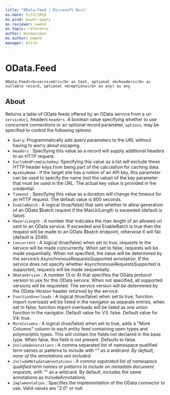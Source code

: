 ```yaml
---
title: "OData.Feed | Microsoft Docs"
ms.date: 5/22/2018
ms.prod: power-query
ms.reviewer: owend
ms.topic: reference
author: minewiskan
ms.author: owend
manager: kfile
---
```

# OData.Feed
`OData.Feed(<b>serviceUri</b> as text, optional <b>headers</b> as nullable record, optional <b>options</b> as any) as any`

## About

Returns a table of OData feeds offered by an OData service from a uri `serviceUri`, headers `headers`. A boolean value specifying whether to use concurrent connections or an optional record parameter, `options`, may be specified to control the following options: <ul> <li>`Query`: Programmatically add query parameters to the URL without having to worry about escaping. </li> <li> `Headers` : Specifying this value as a record will supply additional headers to an HTTP request.</li> <li> `ExcludedFromCacheKey`: Specifying this value as a list will exclude these HTTP header keys from being part of the calculation for caching data.</li> <li> `ApiKeyName` : If the target site has a notion of an API key, this parameter can be used to specify the name (not the value) of the key parameter that must be used in the URL. The actual key value is provided in the credential.</li> <li> `Timeout` : Specifying this value as a duration will change the timeout for an HTTP request. The default value is 600 seconds.</li> <li> `EnableBatch` : A logical (true/false) that sets whether to allow generation of an OData $batch request if the MaxUriLength is exceeded (default is false).</li> <li> `MaxUriLength` : A number that indicates the max length of an allowed uri sent to an OData service. If exceeded and EnableBatch is true then the request will be made to an OData $batch endpoint, otherwise it will fail (default is 2048).</li> <li> `Concurrent` : A logical (true/false) when set to true, requests to the service will be made concurrently. When set to false, requests will be made sequentially. When not specified, the value will be determined by the service’s AsynchronousRequestsSupported annotation. If the service does not specify whether AsynchronousRequestsSupported is supported, requests will be made sequentially.</li> <li> `ODataVersion` : A number (3 or 4) that specifies the OData protocol version to use for this OData service. When not specified, all supported versions will be requested. The service version will be determined by the OData-Version header returned by the service.</li> <li> `FunctionOverloads` : A logical (true/false) when set to true, function import overloads will be listed in the navigator as separate entries, when set to false, function import overloads will be listed as one union function in the navigator. Default value for V3: false. Default value for V4: true.</li> <li> `MoreColumns` : A logical (true/false) when set to true, adds a "More Columns" column to each entity feed containing open types and polymorphic types. This will contain the fields not declared in the base type. When false, this field is not present. Defaults to false.</li> <li> `IncludeAnnotations` : A comma separated list of namespace qualified term names or patterns to include with "*" as a wildcard. By default, none of the annotations are included.</li> <li> `IncludeMetadataAnnotations` : A comma separated list of namespace qualified term names or patterns to include on metadata document requests, with "*" as a wildcard. By default, includes the same annotations as IncludeAnnotations.</li> <li> `Implementation` : Specifies the implementation of the OData connector to use. Valid values are "2.0" or null.</li> </ul>